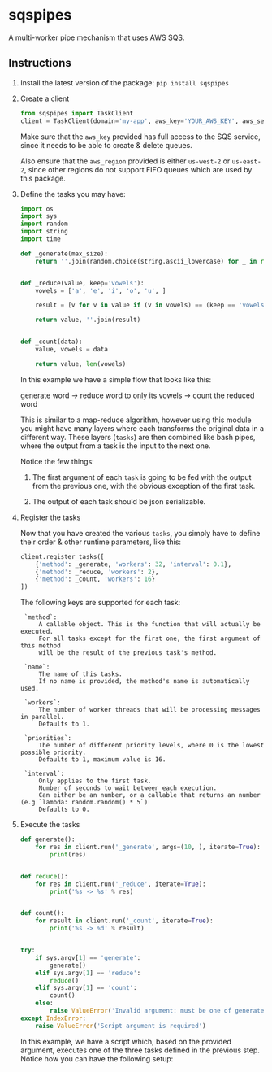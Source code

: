 # sqspipes

A multi-worker pipe mechanism that uses AWS SQS.

## Instructions

1. Install the latest version of the package:
    `pip install sqspipes`

2. Create a client

    ```python
    from sqspipes import TaskClient
    client = TaskClient(domain='my-app', aws_key='YOUR_AWS_KEY', aws_secret='YOUR_AWS_SECRET', aws_region='us-west-2')
    ```

    Make sure that the `aws_key` provided has full access to the SQS service,
    since it needs to be able to create & delete queues.

    Also ensure that the `aws_region` provided is either `us-west-2` or `us-east-2`,
    since other regions do not support FIFO queues which are used by this package.
    

3. Define the tasks you may have:

    ```python
    import os
    import sys
    import random
    import string
    import time

    def _generate(max_size):
        return ''.join(random.choice(string.ascii_lowercase) for _ in range(random.randint(1, max_size)))


    def _reduce(value, keep='vowels'):
        vowels = ['a', 'e', 'i', 'o', 'u', ]

        result = [v for v in value if (v in vowels) == (keep == 'vowels')]

        return value, ''.join(result)


    def _count(data):
        value, vowels = data

        return value, len(vowels)

    ```

    In this example we have a simple flow that looks like this:

    generate word -> reduce word to only its vowels -> count the reduced word

    This is similar to a map-reduce algorithm, however using this module you might have many layers
    where each transforms the original data in a different way.
    These layers (`tasks`) are then combined like bash pipes, where the output from a task is the input to the next one.

    Notice the few things:

    1) The first argument of each `task` is going to be fed with the output from the previous one,
    with the obvious exception of the first task.

    2) The output of each task should be json serializable.

4. Register the tasks

    Now that you have created the various `tasks`, you simply have to define their order & other runtime parameters,
    like this:

    ```python
    client.register_tasks([
        {'method': _generate, 'workers': 32, 'interval': 0.1},
        {'method': _reduce, 'workers': 2},
        {'method': _count, 'workers': 16}
    ])
    ```

    The following keys are supported for each task:

        `method`:
            A callable object. This is the function that will actually be executed.
            For all tasks except for the first one, the first argument of this method
            will be the result of the previous task's method.

        `name`:
            The name of this tasks.
            If no name is provided, the method's name is automatically used.

        `workers`:
            The number of worker threads that will be processing messages in parallel.
            Defaults to 1.

        `priorities`:
            The number of different priority levels, where 0 is the lowest possible priority.
            Defaults to 1, maximum value is 16.

        `interval`:
            Only applies to the first task.
            Number of seconds to wait between each execution.
            Can either be an number, or a callable that returns an number (e.g `lambda: random.random() * 5`)
            Defaults to 0.

5. Execute the tasks

    ```python
    def generate():
        for res in client.run('_generate', args=(10, ), iterate=True):
            print(res)


    def reduce():
        for res in client.run('_reduce', iterate=True):
            print('%s -> %s' % res)


    def count():
        for result in client.run('_count', iterate=True):
            print('%s -> %d' % result)


    try:
        if sys.argv[1] == 'generate':
            generate()
        elif sys.argv[1] == 'reduce':
            reduce()
        elif sys.argv[1] == 'count':
            count()
        else:
            raise ValueError('Invalid argument: must be one of generate, reduce or count')
    except IndexError:
        raise ValueError('Script argument is required')
    ```

    In this example, we have a script which, based on the provided argument,
    executes one of the three tasks defined in the previous step.
    Notice how you can have the following setup:
